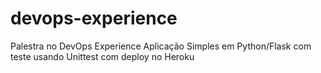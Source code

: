 # devops-experience
Palestra no DevOps Experience
Aplicação Simples em Python/Flask com teste usando Unittest com deploy no Heroku
